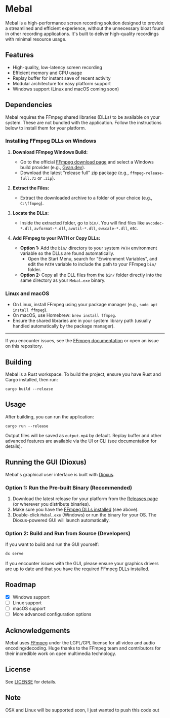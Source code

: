 # Mebal

Mebal is a high-performance screen recording solution designed to provide a streamlined and efficient experience, without the unnecessary bloat found in other recording applications. It's built to deliver high-quality recordings with minimal resource usage.

## Features
- High-quality, low-latency screen recording
- Efficient memory and CPU usage
- Replay buffer for instant save of recent activity
- Modular architecture for easy platform support
- Windows support (Linux and macOS coming soon)

## Dependencies

Mebal requires the FFmpeg shared libraries (DLLs) to be available on your system. These are not bundled with the application. Follow the instructions below to install them for your platform.

### Installing FFmpeg DLLs on Windows

1. **Download FFmpeg Windows Build:**
   - Go to the official [FFmpeg download page](https://ffmpeg.org/download.html) and select a Windows build provider (e.g., [Gyan.dev](https://www.gyan.dev/ffmpeg/builds/)).
   - Download the latest "release full" zip package (e.g., `ffmpeg-release-full.7z` or `.zip`).

2. **Extract the Files:**
   - Extract the downloaded archive to a folder of your choice (e.g., `C:\ffmpeg`).

3. **Locate the DLLs:**
   - Inside the extracted folder, go to `bin/`. You will find files like `avcodec-*.dll`, `avformat-*.dll`, `avutil-*.dll`, `swscale-*.dll`, etc.

4. **Add FFmpeg to your PATH or Copy DLLs:**
   - **Option 1:** Add the `bin/` directory to your system `PATH` environment variable so the DLLs are found automatically.
     - Open the Start Menu, search for "Environment Variables", and edit the `PATH` variable to include the path to your FFmpeg `bin/` folder.
   - **Option 2:** Copy all the DLL files from the `bin/` folder directly into the same directory as your `Mebal.exe` binary.

### Linux and macOS
- On Linux, install FFmpeg using your package manager (e.g., `sudo apt install ffmpeg`).
- On macOS, use Homebrew: `brew install ffmpeg`.
- Ensure the shared libraries are in your system library path (usually handled automatically by the package manager).

---

If you encounter issues, see the [FFmpeg documentation](https://ffmpeg.org/documentation.html) or open an issue on this repository.

## Building
Mebal is a Rust workspace. To build the project, ensure you have Rust and Cargo installed, then run:

```
cargo build --release
```

## Usage
After building, you can run the application:

```
cargo run --release
```

Output files will be saved as `output.mp4` by default. Replay buffer and other advanced features are available via the UI or CLI (see documentation for details).

## Running the GUI (Dioxus)

Mebal's graphical user interface is built with [Dioxus](https://dioxuslabs.com/).

### Option 1: Run the Pre-built Binary (Recommended)
1. Download the latest release for your platform from the [Releases page](https://github.com/yourusername/mebal/releases) (or wherever you distribute binaries).
2. Make sure you have the [FFmpeg DLLs installed](#installing-ffmpeg-dlls-on-windows) (see above).
3. Double-click `Mebal.exe` (Windows) or run the binary for your OS. The Dioxus-powered GUI will launch automatically.

### Option 2: Build and Run from Source (Developers)
If you want to build and run the GUI yourself:


```sh
dx serve
```


If you encounter issues with the GUI, please ensure your graphics drivers are up to date and that you have the required FFmpeg DLLs installed.

## Roadmap
- [x] Windows support
- [ ] Linux support
- [ ] macOS support
- [ ] More advanced configuration options

## Acknowledgements
Mebal uses [FFmpeg](https://ffmpeg.org/) under the LGPL/GPL license for all video and audio encoding/decoding. Huge thanks to the FFmpeg team and contributors for their incredible work on open multimedia technology.

## License
See [LICENSE](LICENSE) for details.

## Note
OSX and Linux will be supported soon, I just wanted to push this code out


